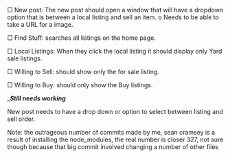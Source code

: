 □	New post: The new post should open a window that will have a dropdown option that is between a local listing and sell an item.
o	Needs to be able to take a URL for a image.

□	Find Stuff: searches all listings on the home page.

□	Local Listings: When they click the local listing it should display only Yard sale listings.

□	Willing to Sell: should show only the for sale listing. 		

□	Willing to Buy: should only show the Buy listings.

______________________Still needs working_____________________

New post needs to have a drop down or option to select between listing and sell order.




Note: the outrageous number of commits made by me, sean cramsey is a result of installing the node_modules, the real number is closer 327, not sure though because that big commit involved changing a number of other files
